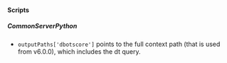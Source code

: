 
#### Scripts
##### CommonServerPython
- `outputPaths['dbotscore']` points to the full context path (that is used from v6.0.0), which includes the dt query. 